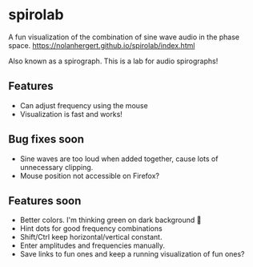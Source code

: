 # spirolab
A fun visualization of the combination of sine wave audio in the phase space.
https://nolanhergert.github.io/spirolab/index.html

Also known as a spirograph. This is a lab for audio spirographs!

## Features
  * Can adjust frequency using the mouse
  * Visualization is fast and works!

## Bug fixes soon
  * Sine waves are too loud when added together, cause lots of unnecessary clipping.
  * Mouse position not accessible on Firefox?

## Features soon
  * Better colors. I'm thinking green on dark background 🙂
  * Hint dots for good frequency combinations
  * Shift/Ctrl keep horizontal/vertical constant.
  * Enter amplitudes and frequencies manually.
  * Save links to fun ones and keep a running visualization of fun ones?